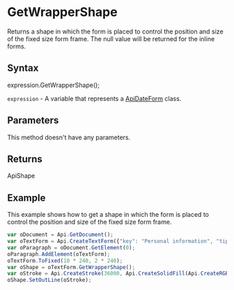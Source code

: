 # GetWrapperShape

Returns a shape in which the form is placed to control the position and size of the fixed size form frame.The null value will be returned for the inline forms.

## Syntax

expression.GetWrapperShape();

`expression` - A variable that represents a [ApiDateForm](../ApiDateForm.md) class.

## Parameters

This method doesn't have any parameters.

## Returns

ApiShape

## Example

This example shows how to get a shape in which the form is placed to control the position and size of the fixed size form frame.

```javascript
var oDocument = Api.GetDocument();
var oTextForm = Api.CreateTextForm({"key": "Personal information", "tip": "Enter your first name", "required": true, "placeholder": "First name", "comb": true, "maxCharacters": 10, "cellWidth": 3, "multiLine": false, "autoFit": false});
var oParagraph = oDocument.GetElement(0);
oParagraph.AddElement(oTextForm);
oTextForm.ToFixed(10 * 240, 2 * 240);
var oShape = oTextForm.GetWrapperShape();
var oStroke = Api.CreateStroke(36000, Api.CreateSolidFill(Api.CreateRGBColor(255, 111, 61)));
oShape.SetOutLine(oStroke);
```
